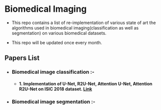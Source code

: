 # Biomedical Imaging

- This repo contains a list of re-implementation of various state of art the algorithms used in biomedical imaging(classification as well as segmentation) on various biomedical datasets.

- This repo will be updated once every month.

## Papers List

- ### Biomedical image classification :- 
  - #### 1.  Implementation of U-Net, R2U-Net, Attention U-Net, Attention R2U-Net on  ISIC 2018 dataset. [**Link**](https://github.com/shubhamOjha1000/Biomedical_Imaging/tree/main/Medical%20Image%20Segmentation/U-Net) 


- ### Biomedical image segmentation :-
